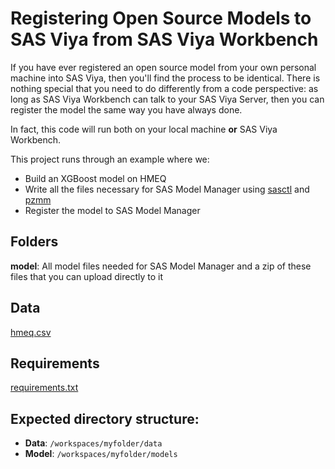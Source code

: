 # Registering Open Source Models to SAS Viya from SAS Viya Workbench

If you have ever registered an open source model from your own personal machine into SAS Viya, then you'll find the process to be identical. 
There is nothing special that you need to do differently from a code perspective: as long as SAS Viya Workbench can talk to your SAS Viya Server, 
then you can register the model the same way you have always done. 

In fact, this code will run both on your local machine **or** SAS Viya Workbench.

This project runs through an example where we:

* Build an XGBoost model on HMEQ
* Write all the files necessary for SAS Model Manager using [sasctl](https://sassoftware.github.io/python-sasctl/api/sasctl.html) and [pzmm](https://sassoftware.github.io/python-sasctl/api/sasctl.pzmm.html)
* Register the model to SAS Model Manager

## Folders
**model**: All model files needed for SAS Model Manager and a zip of these files that you can upload directly to it

## Data
[hmeq.csv](https://support.sas.com/documentation/onlinedoc/viya/examples.htm)

## Requirements
[requirements.txt](./requirements.txt)

## Expected directory structure:

- **Data**: `/workspaces/myfolder/data`
- **Model**: `/workspaces/myfolder/models`
